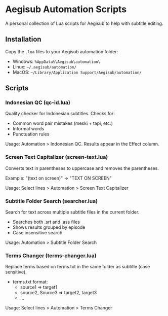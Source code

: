 # Aegisub Automation Scripts

A personal collection of Lua scripts for Aegisub to help with subtitle editing.

## Installation

Copy the `.lua` files to your Aegisub automation folder:
   - Windows: `%AppData%\Aegisub\automation\`
   - Linux: `~/.aegisub/automation/`
   - MacOS: `~/Library/Application Support/Aegisub/automation/`

## Scripts

### Indonesian QC (qc-id.lua)
Quality checker for Indonesian subtitles. Checks for:
- Common word pair mistakes (meski + tapi, etc.)
- Informal words
- Punctuation rules

Usage: Automation > Indonesian QC. Results appear in the Effect column.

### Screen Text Capitalizer (screen-text.lua)
Converts text in parentheses to uppercase and removes the parentheses.

Example: "(text on screen)" → "TEXT ON SCREEN"

Usage: Select lines > Automation > Screen Text Capitalizer

### Subtitle Folder Search (searcher.lua)
Search for text across multiple subtitle files in the current folder.
- Searches both .srt and .ass files
- Shows results grouped by episode
- Case insensitive search

Usage: Automation > Subtitle Folder Search

### Terms Changer (terms-changer.lua)
Replace terms based on terms.txt in the same folder as subtitle (case sensitive).
- terms.txt format:
  - source1 => target1
  - source2, Source3 => target2, target3
  - ...

Usage: Select lines > Automation > Terms Changer
